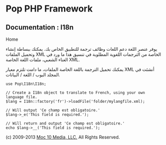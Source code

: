 Pop PHP Framework
=================

Documentation : I18n
----------------------

Home

يوفر عنصر اللغة دعم اللغات وظائف ترجمة للتطبيق الخاص بك. يمكنك ببساطة
إنشاء وتحميل الملفات XML الخاصة من الترجمات اللغوية المطلوبة في تنسيق
هذا ما ورد في الغناء الشعبي، ملفات اللغة الخاصة XML.

يمكنك تحميل الترجمة باللغة الخاصة الملفات، ما دامت تلتزم معيار XML أنشئت
في المجلد البوب ​​/ اللغة / البيانات.

    use Pop\I18n\I18n;

    // Create a I18n object to translate to French, using your own language file.
    $lang = I18n::factory('fr')->loadFile('folder/mylangfile.xml);

    // Will output 'Ce champ est obligatoire.'
    $lang->_e('This field is required.');

    // Will return and output 'Ce champ est obligatoire.'
    echo $lang->__('This field is required.');

\(c) 2009-2013 [Moc 10 Media, LLC.](http://www.moc10media.com) All
Rights Reserved.
